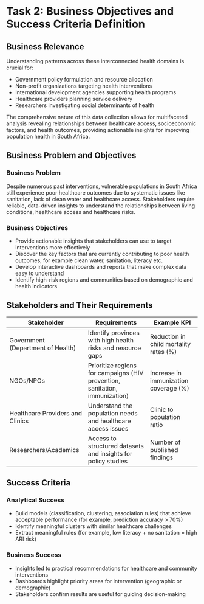 # Task 2: Business Objectives and Success Criteria Definition

## Business Relevance

Understanding patterns across these interconnected health domains is crucial for:
- Government policy formulation and resource allocation
- Non-profit organizations targeting health interventions
- International development agencies supporting health programs
- Healthcare providers planning service delivery
- Researchers investigating social determinants of health

The comprehensive nature of this data collection allows for multifaceted analysis revealing relationships between healthcare access, socioeconomic factors, and health outcomes, providing actionable insights for improving population health in South Africa.

## Business Problem and Objectives

### Business Problem
Despite numerous past interventions, vulnerable populations in South Africa still experience poor healthcare outcomes due to systematic issues like sanitation, lack of clean water and healthcare access. Stakeholders require reliable, data-driven insights to understand the relationships between living conditions, healthcare access and healthcare risks.

### Business Objectives
- Provide actionable insights that stakeholders can use to target interventions more effectively
- Discover the key factors that are currently contributing to poor health outcomes, for example clean water, sanitation, literacy etc.
- Develop interactive dashboards and reports that make complex data easy to understand
- Identify high-risk regions and communities based on demographic and health indicators

## Stakeholders and Their Requirements

| Stakeholder | Requirements | Example KPI |
|-------------|--------------|-------------|
| Government (Department of Health) | Identify provinces with high health risks and resource gaps | Reduction in child mortality rates (%) |
| NGOs/NPOs | Prioritize regions for campaigns (HIV prevention, sanitation, immunization) | Increase in immunization coverage (%) |
| Healthcare Providers and Clinics | Understand the population needs and healthcare access issues | Clinic to population ratio |
| Researchers/Academics | Access to structured datasets and insights for policy studies | Number of published findings |

## Success Criteria

### Analytical Success
- Build models (classification, clustering, association rules) that achieve acceptable performance (for example, prediction accuracy > 70%)
- Identify meaningful clusters with similar healthcare challenges
- Extract meaningful rules (for example, low literacy + no sanitation = high ARI risk)

### Business Success
- Insights led to practical recommendations for healthcare and community interventions
- Dashboards highlight priority areas for intervention (geographic or demographic)
- Stakeholders confirm results are useful for guiding decision-making